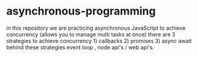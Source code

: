 # asynchronous-programming
in this repository we are practicing asynchronous JavaScript to achieve concurrency (allows you to manage multi tasks at once) there are 3 strategies to achieve concurrency 1) callbacks 2) promises 3) async await behind these strategies event loop , node api's / web api's. 

